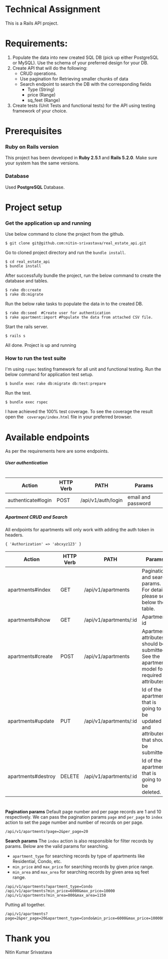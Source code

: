 # Technical Assignment
This is a Rails API project.
# Requirements:
1. Populate the data into new created SQL DB (pick up either PostgreSQL or MySQL). Use the schema of your preferred design for your DB.
2. Create API that will do the following:
    * CRUD operations.
    * Use pagination for Retrieving smaller chunks of data
    * Search endpoint to search the DB with the corresponding fields
        * Type (String)
        * price (Range)
        * sq_feet (Range)
3. Create tests (Unit Tests and functional tests) for the API using testing framework of your choice.



# Prerequisites
### Ruby on Rails version
This project has been developed in **Ruby 2.5.1** and **Rails 5.2.0**. Make sure your system has the same versions.
### Database
Used **PostgreSQL** Database.
# Project setup
### Get the application up and running
Use below command to clone the project from the github.
```
$ git clone git@github.com:nitin-srivastava/real_estate_api.git
```
Go to cloned project directory and run the `bundle install`.
```
$ cd real_estate_api
$ bundle install
```
After successfully bundle the project, run the below command to create the database and tables.
```
$ rake db:create
$ rake db:migrate
```
Run the below rake tasks to populate the data in to the created DB.
```
$ rake db:seed  #Create user for authentication
$ rake apartment:import #Populate the data from attached CSV file.
```
Start the rails server.
```
$ rails s
```
All done. Project is up and running
### How to run the test suite
I'm using `rspec` testing framework for all unit and functional testing. Run the below command for application test setup.
```
$ bundle exec rake db:migrate db:test:prepare
```
Run the test.
```
$ bundle exec rspec
```
I have achieved the 100% test coverage. To see the coverage the result open the ` coverage/index.html` file in your preferred browser.

# Available endpoints
As per the requirements here are some endpoints.
##### User authentication
#
| Action | HTTP Verb | PATH | Params |
| ------ | ------ | ----- | ---- |
| authenticate#login | POST | /api/v1/auth/login | email and password |

##### Apartment CRUD and Search
All endpoints for apartments will only work with adding the auth token in headers.
```
{ 'Authorization' => 'abcxyz123' }
```
| Action | HTTP Verb | PATH | Params |
| ------ | --------- | ----- | ---- |
| apartments#index | GET | /api/v1/apartments | Pagination and search params. For details please see below the table. |
| apartments#show | GET | /api/v1/apartments/:id | Apartment id |
| apartments#create | POST | /api/v1/apartments | Apartment attributes should be submitted. See the apartment model for required attributes. |
| apartments#update | PUT | /api/v1/apartments/:id | Id of the apartment that is going to be updated and attribute(s) that should be submitted. |
| apartments#destroy | DELETE | /api/v1/apartments/:id | Id of the apartment that is going to be deleted. |
#
**Pagination params**
Default page number and per page records are 1 and 10 respectively. We can pass the pagination params `page` and `per_page` to `index` action to set the page number and number of records on per page.
```
/api/v1/apartments?page=2&per_page=20
```
**Search params**
The `index` action is also responsible for filter records by params. Below are the valid params for searching.
- `apartment_type` for searching records by type of apartments like Residential, Condo, etc.
- `min_price` and `max_price` for searching records by given price range.
- `min_area` and `max_area` for searching records by given area sq feet range.

```
/api/v1/apartments?apartment_type=Condo
/api/v1/apartments?min_price=6000&max_price=10000
/api/v1/apartments?min_area=800&max_area=1150
```
Putting all together.
```
/api/v1/apartments?page=2&per_page=20&apartment_type=Condo&min_price=6000&max_price=10000&min_area=800&max_area=1150
```

# Thank you
Nitin Kumar Srivastava